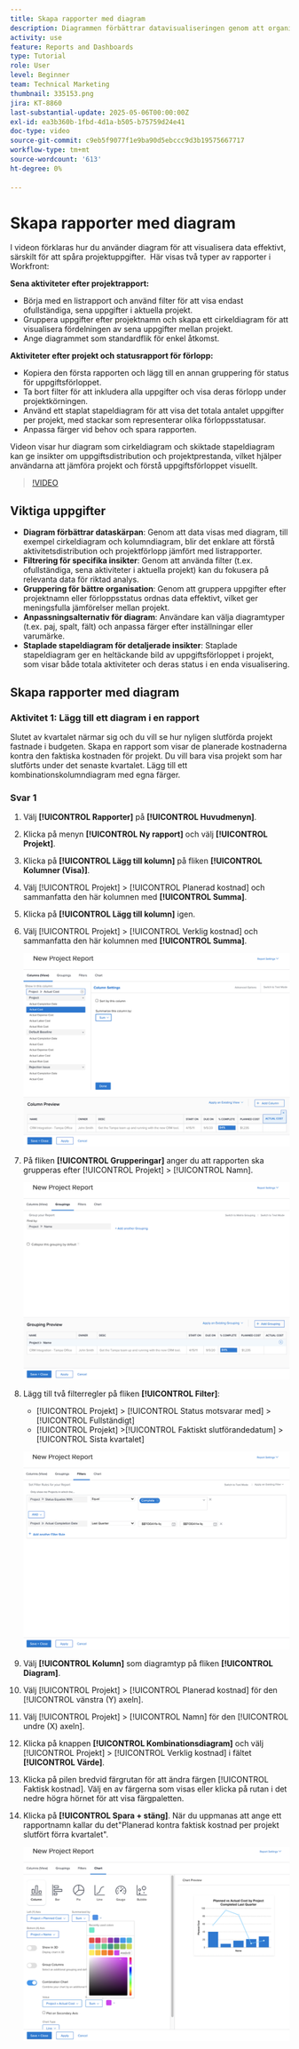```yaml
---
title: Skapa rapporter med diagram
description: Diagrammen förbättrar datavisualiseringen genom att organisera datainsikter med hjälp av anpassningsbara filter, grupperingar och staplade kolumnformat, vilket gör analysen tydligare och mer användbar.
activity: use
feature: Reports and Dashboards
type: Tutorial
role: User
level: Beginner
team: Technical Marketing
thumbnail: 335153.png
jira: KT-8860
last-substantial-update: 2025-05-06T00:00:00Z
exl-id: ea3b360b-1fbd-4d1a-b505-b75759d24e41
doc-type: video
source-git-commit: c9eb5f9077f1e9ba90d5ebccc9d3b19575667717
workflow-type: tm+mt
source-wordcount: '613'
ht-degree: 0%

---
```


# Skapa rapporter med diagram

I videon förklaras hur du använder diagram för att visualisera data effektivt, särskilt för att spåra projektuppgifter. &#x200B; Här visas två typer av rapporter i Workfront:

**Sena aktiviteter efter projektrapport:**

* Börja med en listrapport och använd filter för att visa endast ofullständiga, sena uppgifter i aktuella projekt. &#x200B;
* Gruppera uppgifter efter projektnamn och skapa ett cirkeldiagram för att visualisera fördelningen av sena uppgifter mellan projekt. &#x200B;
* Ange diagrammet som standardflik för enkel åtkomst. &#x200B;

**Aktiviteter efter projekt och statusrapport för förlopp:**

* Kopiera den första rapporten och lägg till en annan gruppering för status för uppgiftsförloppet.
* Ta bort filter för att inkludera alla uppgifter och visa deras förlopp under projektkörningen.
* Använd ett staplat stapeldiagram för att visa det totala antalet uppgifter per projekt, med stackar som representerar olika förloppsstatusar.
* Anpassa färger vid behov och spara rapporten.

Videon visar hur diagram som cirkeldiagram och skiktade stapeldiagram kan ge insikter om uppgiftsdistribution och projektprestanda, vilket hjälper användarna att jämföra projekt och förstå uppgiftsförloppet visuellt. &#x200B;

>[!VIDEO](https://video.tv.adobe.com/v/335155/?quality=12&learn=on)

## Viktiga uppgifter

* **Diagram förbättrar dataskärpan**: Genom att data visas med diagram, till exempel cirkeldiagram och kolumndiagram, blir det enklare att förstå aktivitetsdistribution och projektförlopp jämfört med listrapporter. &#x200B;
* **Filtrering för specifika insikter**: Genom att använda filter (t.ex. ofullständiga, sena aktiviteter i aktuella projekt) kan du fokusera på relevanta data för riktad analys. &#x200B;
* **Gruppering för bättre organisation**: Genom att gruppera uppgifter efter projektnamn eller förloppsstatus ordnas data effektivt, vilket ger meningsfulla jämförelser mellan projekt. &#x200B;
* **Anpassningsalternativ för diagram**: Användare kan välja diagramtyper (t.ex. paj, spalt, fält) och anpassa färger efter inställningar eller varumärke. &#x200B;
* **Staplade stapeldiagram för detaljerade insikter**: Staplade stapeldiagram ger en heltäckande bild av uppgiftsförloppet i projekt, som visar både totala aktiviteter och deras status i en enda visualisering.


## Skapa rapporter med diagram

### Aktivitet 1: Lägg till ett diagram i en rapport

Slutet av kvartalet närmar sig och du vill se hur nyligen slutförda projekt fastnade i budgeten. Skapa en rapport som visar de planerade kostnaderna kontra den faktiska kostnaden för projekt. Du vill bara visa projekt som har slutförts under det senaste kvartalet. Lägg till ett kombinationskolumndiagram med egna färger.

### Svar 1

1. Välj **[!UICONTROL Rapporter]** på **[!UICONTROL Huvudmenyn]**.
1. Klicka på menyn **[!UICONTROL Ny rapport]** och välj **[!UICONTROL Projekt]**.
1. Klicka på **[!UICONTROL Lägg till kolumn]** på fliken **[!UICONTROL Kolumner (Visa)]**.
1. Välj [!UICONTROL Projekt] > [!UICONTROL Planerad kostnad] och sammanfatta den här kolumnen med **[!UICONTROL Summa]**.
1. Klicka på **[!UICONTROL Lägg till kolumn]** igen.
1. Välj [!UICONTROL Projekt] > [!UICONTROL Verklig kostnad] och sammanfatta den här kolumnen med **[!UICONTROL Summa]**.

   ![En bild av skärmen där kolumner läggs till i en rapport](assets/chart-report-columns.png)

1. På fliken **[!UICONTROL Grupperingar]** anger du att rapporten ska grupperas efter [!UICONTROL Projekt] > [!UICONTROL Namn].

   ![En bild av skärmen där grupperingar ska läggas till i en rapport](assets/chart-report-groupings.png)

1. Lägg till två filterregler på fliken **[!UICONTROL Filter]**:

   * [!UICONTROL Projekt] > [!UICONTROL Status motsvarar med] > [!UICONTROL Fullständigt]
   * [!UICONTROL Projekt] >[!UICONTROL  Faktiskt slutförandedatum] > [!UICONTROL Sista kvartalet]

   ![En bild av skärmen där filter ska läggas till i en rapport](assets/chart-report-filters.png)

1. Välj **[!UICONTROL Kolumn]** som diagramtyp på fliken **[!UICONTROL Diagram]**.
1. Välj [!UICONTROL Projekt] > [!UICONTROL Planerad kostnad] för den [!UICONTROL vänstra (Y) axeln].
1. Välj [!UICONTROL Projekt] > [!UICONTROL Namn] för den [!UICONTROL undre (X) axeln].
1. Klicka på knappen **[!UICONTROL Kombinationsdiagram]** och välj [!UICONTROL Projekt] > [!UICONTROL Verklig kostnad] i fältet **[!UICONTROL Värde]**.
1. Klicka på pilen bredvid färgrutan för att ändra färgen [!UICONTROL Faktisk kostnad]. Välj en av färgerna som visas eller klicka på rutan i det nedre högra hörnet för att visa färgpaletten.
1. Klicka på **[!UICONTROL Spara + stäng]**. När du uppmanas att ange ett rapportnamn kallar du det&quot;Planerad kontra faktisk kostnad per projekt slutfört förra kvartalet&quot;.

   ![En bild av skärmen som lägger till ett diagram i en rapport](assets/chart-report-chart.png)
